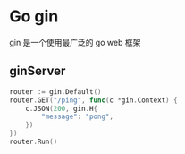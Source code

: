 # Go gin

gin 是一个使用最广泛的 go web 框架

## ginServer

```go
router := gin.Default()
router.GET("/ping", func(c *gin.Context) {
    c.JSON(200, gin.H{
        "message": "pong",
    })
})
router.Run()
```

